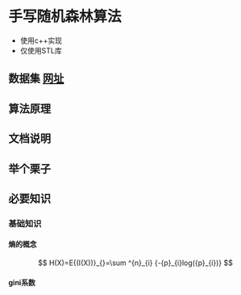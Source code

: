 # 手写随机森林算法
- 使用c++实现
- 仅使用STL库
## 数据集 [网址](https://archive.ics.uci.edu/ml/datasets/Optical+Recognition+of+Handwritten+Digits)
## 算法原理
## 文档说明
## 举个栗子
## 必要知识
### 基础知识
#### 熵的概念
$$ H(X)=E{(I(X))}_{}=\sum ^{n}_{i} {-{p}_{i}log({p}_{i})} $$
#### gini系数
